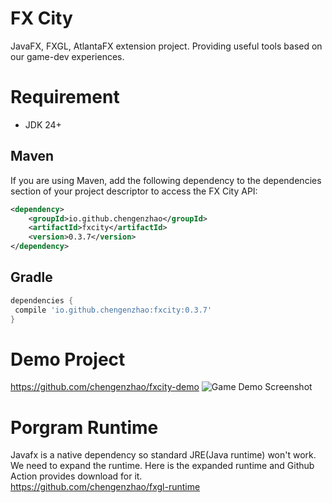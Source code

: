 # FX City

JavaFX, FXGL, AtlantaFX extension project. Providing useful tools based on our game-dev experiences.  

# Requirement

* JDK 24+

## Maven
If you are using Maven, add the following dependency to the dependencies section of your project descriptor to access the FX City API:
```xml
<dependency>
    <groupId>io.github.chengenzhao</groupId>
    <artifactId>fxcity</artifactId>
    <version>0.3.7</version>
</dependency>
```

## Gradle
```groovy
dependencies {
 compile 'io.github.chengenzhao:fxcity:0.3.7'
}
```

# Demo Project
https://github.com/chengenzhao/fxcity-demo
![Game Demo Screenshot](https://github.com/chengenzhao/fxcity-demo/assets/5525436/70be792b-d454-4613-8280-60ca8e9c6335)
# Porgram Runtime
Javafx is a native dependency so standard JRE(Java runtime) won't work. We need to expand the runtime.
Here is the expanded runtime and Github Action provides download for it.  
https://github.com/chengenzhao/fxgl-runtime
